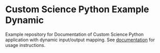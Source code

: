 # Custom Science Python Example Dynamic
Example repository for Documentation of Custom Science Python application with dynamic input/output mapping. See [documentation](https://developers.keboola.com/extend/custom-science/python/) for usage instructions.
